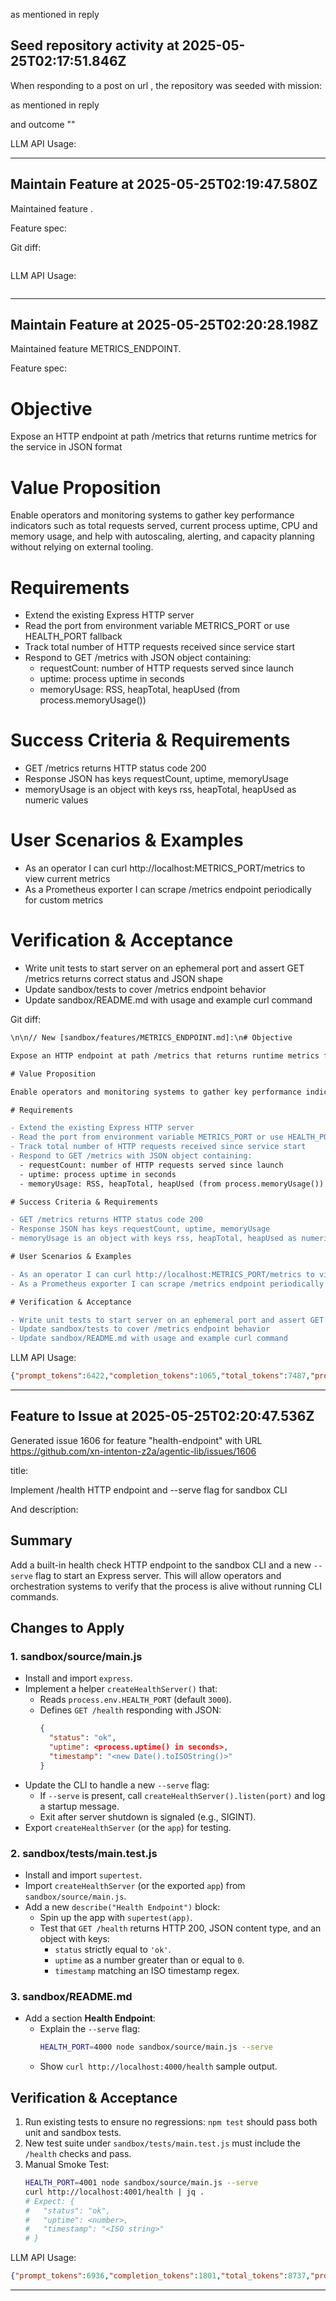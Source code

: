  as mentioned in reply 
## Seed repository activity at 2025-05-25T02:17:51.846Z

When responding to a post on url , the repository was seeded with mission:

 as mentioned in reply 

and outcome ""

LLM API Usage:

---

## Maintain Feature at 2025-05-25T02:19:47.580Z

Maintained feature .

Feature spec:



Git diff:

```diff

```

LLM API Usage:

```json

```
---

## Maintain Feature at 2025-05-25T02:20:28.198Z

Maintained feature METRICS_ENDPOINT.

Feature spec:

# Objective

Expose an HTTP endpoint at path /metrics that returns runtime metrics for the service in JSON format

# Value Proposition

Enable operators and monitoring systems to gather key performance indicators such as total requests served, current process uptime, CPU and memory usage, and help with autoscaling, alerting, and capacity planning without relying on external tooling.

# Requirements

- Extend the existing Express HTTP server
- Read the port from environment variable METRICS_PORT or use HEALTH_PORT fallback
- Track total number of HTTP requests received since service start
- Respond to GET /metrics with JSON object containing:
  - requestCount: number of HTTP requests served since launch
  - uptime: process uptime in seconds
  - memoryUsage: RSS, heapTotal, heapUsed (from process.memoryUsage())

# Success Criteria & Requirements

- GET /metrics returns HTTP status code 200
- Response JSON has keys requestCount, uptime, memoryUsage
- memoryUsage is an object with keys rss, heapTotal, heapUsed as numeric values

# User Scenarios & Examples

- As an operator I can curl http://localhost:METRICS_PORT/metrics to view current metrics
- As a Prometheus exporter I can scrape /metrics endpoint periodically for custom metrics

# Verification & Acceptance

- Write unit tests to start server on an ephemeral port and assert GET /metrics returns correct status and JSON shape
- Update sandbox/tests to cover /metrics endpoint behavior
- Update sandbox/README.md with usage and example curl command


Git diff:

```diff
\n\n// New [sandbox/features/METRICS_ENDPOINT.md]:\n# Objective

Expose an HTTP endpoint at path /metrics that returns runtime metrics for the service in JSON format

# Value Proposition

Enable operators and monitoring systems to gather key performance indicators such as total requests served, current process uptime, CPU and memory usage, and help with autoscaling, alerting, and capacity planning without relying on external tooling.

# Requirements

- Extend the existing Express HTTP server
- Read the port from environment variable METRICS_PORT or use HEALTH_PORT fallback
- Track total number of HTTP requests received since service start
- Respond to GET /metrics with JSON object containing:
  - requestCount: number of HTTP requests served since launch
  - uptime: process uptime in seconds
  - memoryUsage: RSS, heapTotal, heapUsed (from process.memoryUsage())

# Success Criteria & Requirements

- GET /metrics returns HTTP status code 200
- Response JSON has keys requestCount, uptime, memoryUsage
- memoryUsage is an object with keys rss, heapTotal, heapUsed as numeric values

# User Scenarios & Examples

- As an operator I can curl http://localhost:METRICS_PORT/metrics to view current metrics
- As a Prometheus exporter I can scrape /metrics endpoint periodically for custom metrics

# Verification & Acceptance

- Write unit tests to start server on an ephemeral port and assert GET /metrics returns correct status and JSON shape
- Update sandbox/tests to cover /metrics endpoint behavior
- Update sandbox/README.md with usage and example curl command
```

LLM API Usage:

```json
{"prompt_tokens":6422,"completion_tokens":1065,"total_tokens":7487,"prompt_tokens_details":{"cached_tokens":6400,"audio_tokens":0},"completion_tokens_details":{"reasoning_tokens":704,"audio_tokens":0,"accepted_prediction_tokens":0,"rejected_prediction_tokens":0}}
```
---

## Feature to Issue at 2025-05-25T02:20:47.536Z

Generated issue 1606 for feature "health-endpoint" with URL https://github.com/xn-intenton-z2a/agentic-lib/issues/1606

title:

Implement /health HTTP endpoint and --serve flag for sandbox CLI

And description:

## Summary

Add a built-in health check HTTP endpoint to the sandbox CLI and a new `--serve` flag to start an Express server. This will allow operators and orchestration systems to verify that the process is alive without running CLI commands.

## Changes to Apply

### 1. sandbox/source/main.js
- Install and import `express`.
- Implement a helper `createHealthServer()` that:
  - Reads `process.env.HEALTH_PORT` (default `3000`).
  - Defines `GET /health` responding with JSON:
    ```json
    {
      "status": "ok",
      "uptime": <process.uptime() in seconds>,
      "timestamp": "<new Date().toISOString()>"
    }
    ```
- Update the CLI to handle a new `--serve` flag:
  - If `--serve` is present, call `createHealthServer().listen(port)` and log a startup message.
  - Exit after server shutdown is signaled (e.g., SIGINT).
- Export `createHealthServer` (or the `app`) for testing.

### 2. sandbox/tests/main.test.js
- Install and import `supertest`.
- Import `createHealthServer` (or the exported `app`) from `sandbox/source/main.js`.
- Add a new `describe("Health Endpoint")` block:
  - Spin up the app with `supertest(app)`.
  - Test that `GET /health` returns HTTP 200, JSON content type, and an object with keys:
    - `status` strictly equal to `'ok'`.
    - `uptime` as a number greater than or equal to `0`.
    - `timestamp` matching an ISO timestamp regex.

### 3. sandbox/README.md
- Add a section **Health Endpoint**:
  - Explain the `--serve` flag:
    ```bash
    HEALTH_PORT=4000 node sandbox/source/main.js --serve
    ```
  - Show `curl http://localhost:4000/health` sample output.

## Verification & Acceptance

1. Run existing tests to ensure no regressions:  `npm test` should pass both unit and sandbox tests.
2. New test suite under `sandbox/tests/main.test.js` must include the `/health` checks and pass.
3. Manual Smoke Test:
   ```bash
   HEALTH_PORT=4001 node sandbox/source/main.js --serve
   curl http://localhost:4001/health | jq .
   # Expect: {
   #   "status": "ok",
   #   "uptime": <number>,
   #   "timestamp": "<ISO string>"
   # }
   ```

LLM API Usage:

```json
{"prompt_tokens":6936,"completion_tokens":1801,"total_tokens":8737,"prompt_tokens_details":{"cached_tokens":0,"audio_tokens":0},"completion_tokens_details":{"reasoning_tokens":1152,"audio_tokens":0,"accepted_prediction_tokens":0,"rejected_prediction_tokens":0}}
```
---

